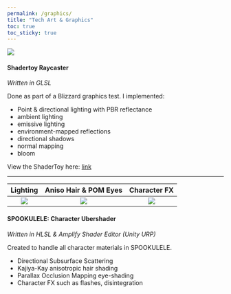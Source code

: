 ```yaml
---
permalink: /graphics/
title: "Tech Art & Graphics"
toc: true
toc_sticky: true
---
```


![](/assets/images/portfolio/shadertoy-raycaster.gif)

#### Shadertoy Raycaster

*Written in GLSL*

Done as part of a Blizzard graphics test. I implemented:
* Point & directional lighting with PBR reflectance
* ambient lighting
* emissive lighting
* environment-mapped reflections
* directional shadows
* normal mapping
* bloom

View the ShaderToy here: [link](https://www.shadertoy.com/view/cd2GWW)

---

Lighting            |  Aniso Hair & POM Eyes          |  Character FX
:-------------------------:|:-------------------------:|:-------------------------:
![](/assets/images/portfolio/spookulele-character-shader-1.gif) | ![](/assets/images/portfolio/spookulele-character-shader-2.gif) | ![](/assets/images/portfolio/spookulele-character-shader-3.gif)

#### SPOOKULELE: Character Ubershader
*Written in HLSL & Amplify Shader Editor (Unity URP)*

Created to handle all character materials in SPOOKULELE.
* Directional Subsurface Scattering
* Kajiya-Kay anisotropic hair shading
* Parallax Occlusion Mapping eye-shading
* Character FX such as flashes, disintegration
